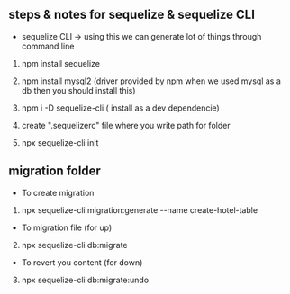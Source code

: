 ## steps & notes for sequelize & sequelize CLI 

- sequelize CLI -> using this we can generate lot of things through command line

1. npm install sequelize

2. npm install mysql2 (driver provided by npm when we used mysql as a db then you should install this)

3.  npm i -D sequelize-cli ( install as a dev dependencie)

4. create ".sequelizerc" file where you write path for folder

5. npx sequelize-cli init

## migration folder

- To create migration
1. npx sequelize-cli migration:generate --name create-hotel-table

- To migration file (for up)
2. npx sequelize-cli db:migrate

- To revert you content (for down)
3. npx sequelize-cli db:migrate:undo